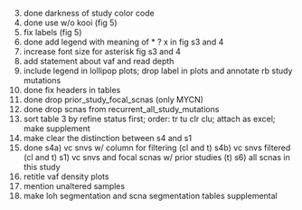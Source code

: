 3. done darkness of study color code
4. done use w/o kooi (fig 5)
5. fix labels (fig 5)
5. done add legend with meaning of * ? x in fig s3 and 4
6. increase font size for asterisk fig s3 and 4
6. add statement about vaf and read depth 
7. include legend in lollipop plots; drop label in plots and annotate rb study mutations
8. done fix headers in tables 
9. done drop prior_study_focal_scnas (only MYCN)
10. done drop scnas from recurrent_all_study_mutations
11. sort table 3 by refine status first; order: tr tu clr clu; attach as excel; make supplement
12. make clear the distinction between s4 and s1
13. done s4a) vc snvs w/ column for filtering (cl and t) s4b) vc snvs filtered (cl and t) s1) vc snvs and focal scnas w/ prior studies (t) s6) all scnas in this study
14. retitle vaf density plots 
15. mention unaltered samples 
16. make loh segmentation and scna segmentation tables supplemental

